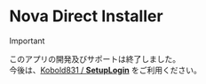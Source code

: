 # Nova Direct Installer

> [!IMPORTANT]
> このアプリの開発及びサポートは終了しました。  
> 今後は、[Kobold831 / **SetupLogin**](https://github.com/Kobold831/SetupLogin) をご利用ください。
